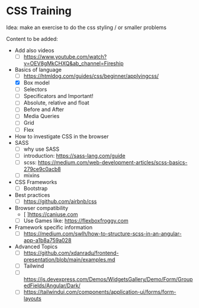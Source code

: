 # CSS Training

Idea: make an exercise to do the css styling / or smaller problems

Content to be added:
- Add also videos
  - [ ] https://www.youtube.com/watch?v=OEV8gMkCHXQ&ab_channel=Fireship
- Basics of language
  - [ ] https://htmldog.com/guides/css/beginner/applyingcss/
  - [x] Box model
  - [ ] Selectors
  - [ ] Specificators and Important!
  - [ ] Absolute, relative and float
  - [ ] Before and After
  - [ ] Media Queries
  - [ ] Grid
  - [ ] Flex
- How to investigate CSS in the browser
- SASS
  - [ ] why use SASS
  - [ ] introduction: https://sass-lang.com/guide
  - [ ] scss: https://medium.com/web-development-articles/scss-basics-279ce9c0acb8
  - [ ] mixins
- CSS Frameworks
  - [ ] Bootstrap
- Best practices
  - [ ] https://github.com/airbnb/css
- Browser compatibility
  - [ ]https://caniuse.com
  - [ ] Use Games like: https://flexboxfroggy.com
- Framework specific information
  - [ ] https://medium.com/swlh/how-to-structure-scss-in-an-angular-app-a1b8a759a028
  
- Advanced Topics
  - [ ] https://github.com/xdanradu/frontend-presentation/blob/main/examples.md
  - [ ] Tailwind
  - [ ] https://js.devexpress.com/Demos/WidgetsGallery/Demo/Form/GroupedFields/Angular/Dark/
  - [ ] https://tailwindui.com/components/application-ui/forms/form-layouts
